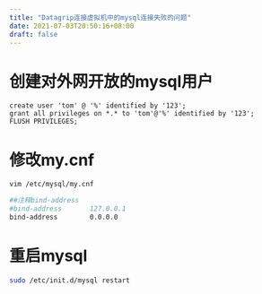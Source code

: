 ```yaml
---
title: "Datagrip连接虚拟机中的mysql连接失败的问题"
date: 2021-07-03T20:50:16+08:00
draft: false
---
```


# 创建对外网开放的mysql用户

```mysql
create user 'tom' @ '%' identified by '123';
grant all privileges on *.* to 'tom'@'%' identified by '123';
FLUSH PRIVILEGES;
```

# 修改my.cnf

```bash
vim /etc/mysql/my.cnf
```

```bash
##注释bind-address
#bind-address		127.0.0.1
bind-address		0.0.0.0
```

# 重启mysql

```bash
sudo /etc/init.d/mysql restart
```

